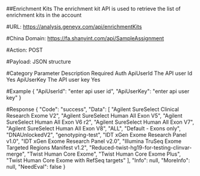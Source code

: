 ##Enrichment Kits
The enrichment kit API is used to retrieve the list of enrichment kits in the account

#URL: 
https://analysis.geneyx.com/api/enrichmentKits

#China Domain:
https://fa.shanyint.com/api/SampleAssignment

#Action: 
POST

#Payload: 
JSON structure 

#Category    Parameter		Description          Required
Auth        ApiUserId       The API user Id      Yes
            ApiUserKey      The API user key     Yes
			
#Example
{
  "ApiUserId": "enter api user id",
  "ApiUserKey": "enter api user key"
}

#Response
{
    "Code": "success",
    "Data": [
        "Agilent SureSelect Clinical Research Exome V2",
        "Agilent SureSelect Human All Exon V5",
        "Agilent SureSelect Human All Exon V6 r2",
        "Agilent SureSelect Human All Exon V7",
        "Agilent SureSelect Human All Exon V8",
        "ALL",
        "Default - Exons only",
        "DNAUnlockedV2",
        "genotyping-test",
        "IDT xGen Exome Research Panel v1.0",
        "IDT xGen Exome Research Panel v2.0",
        "Illumina TruSeq Exome Targeted Regions Manifest v1.2",
        "Reduced-twist-hg19-for-testing-clinvar-merge",
        "Twist Human Core Exome",
        "Twist Human Core Exome Plus",
        "Twist Human Core Exome with RefSeq targets"
    ],
    "Info": null,
    "MoreInfo": null,
    "NeedEval": false
}